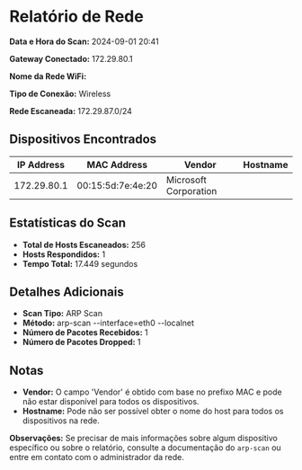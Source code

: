 # Relatório de Rede

**Data e Hora do Scan:** 2024-09-01 20:41

**Gateway Conectado:** 172.29.80.1

**Nome da Rede WiFi:** 

**Tipo de Conexão:** Wireless

**Rede Escaneada:** 172.29.87.0/24

## Dispositivos Encontrados

| IP Address     | MAC Address          | Vendor                    | Hostname           |
|----------------|-----------------------|---------------------------|--------------------|
| 172.29.80.1     | 00:15:5d:7e:4e:20 | Microsoft Corporation     |                    |

## Estatísticas do Scan

- **Total de Hosts Escaneados:** 256
- **Hosts Respondidos:** 1
- **Tempo Total:** 17.449 segundos

## Detalhes Adicionais

- **Scan Tipo:** ARP Scan
- **Método:** arp-scan --interface=eth0 --localnet
- **Número de Pacotes Recebidos:** 1
- **Número de Pacotes Dropped:** 1

## Notas

- **Vendor:** O campo 'Vendor' é obtido com base no prefixo MAC e pode não estar disponível para todos os dispositivos.
- **Hostname:** Pode não ser possível obter o nome do host para todos os dispositivos na rede.

**Observações:** Se precisar de mais informações sobre algum dispositivo específico ou sobre o relatório, consulte a documentação do `arp-scan` ou entre em contato com o administrador da rede.
